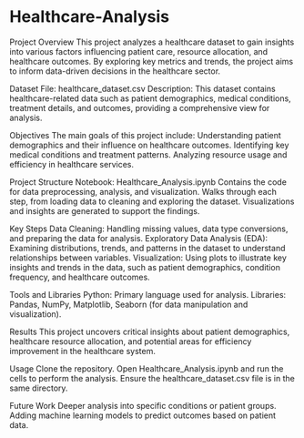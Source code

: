 # Healthcare-Analysis

Project Overview
This project analyzes a healthcare dataset to gain insights into various factors influencing patient care, resource allocation, and healthcare outcomes. By exploring key metrics and trends, the project aims to inform data-driven decisions in the healthcare sector.

Dataset
File: healthcare_dataset.csv
Description: This dataset contains healthcare-related data such as patient demographics, medical conditions, treatment details, and outcomes, providing a comprehensive view for analysis.

Objectives
The main goals of this project include:
Understanding patient demographics and their influence on healthcare outcomes.
Identifying key medical conditions and treatment patterns.
Analyzing resource usage and efficiency in healthcare services.

Project Structure
Notebook: Healthcare_Analysis.ipynb
Contains the code for data preprocessing, analysis, and visualization.
Walks through each step, from loading data to cleaning and exploring the dataset.
Visualizations and insights are generated to support the findings.

Key Steps
Data Cleaning: Handling missing values, data type conversions, and preparing the data for analysis.
Exploratory Data Analysis (EDA): Examining distributions, trends, and patterns in the dataset to understand relationships between variables.
Visualization: Using plots to illustrate key insights and trends in the data, such as patient demographics, condition frequency, and healthcare outcomes.

Tools and Libraries
Python: Primary language used for analysis.
Libraries: Pandas, NumPy, Matplotlib, Seaborn (for data manipulation and visualization).

Results
This project uncovers critical insights about patient demographics, healthcare resource allocation, and potential areas for efficiency improvement in the healthcare system.

Usage
Clone the repository.
Open Healthcare_Analysis.ipynb and run the cells to perform the analysis.
Ensure the healthcare_dataset.csv file is in the same directory.

Future Work
Deeper analysis into specific conditions or patient groups.
Adding machine learning models to predict outcomes based on patient data.
